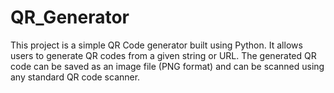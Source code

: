 # QR_Generator
This project is a simple QR Code generator built using Python. It allows users to generate QR codes from a given string or URL. The generated QR code can be saved as an image file (PNG format) and can be scanned using any standard QR code scanner.
